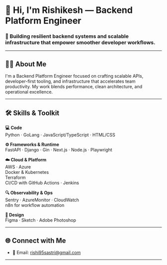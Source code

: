 # 👋 Hi, I'm Rishikesh — Backend Platform Engineer

### 🚀 Building resilient backend systems and scalable infrastructure that empower smoother developer workflows.

---

## 👨‍💻 About Me

I'm a Backend Platform Engineer focused on crafting scalable APIs, developer-first tooling, and infrastructure that accelerates team productivity. My work blends performance, clean architecture, and operational excellence.

---

## 🛠️ Skills & Toolkit

**💻 Code**  
Python · GoLang · JavaScript/TypeScript · HTML/CSS

**⚙️ Frameworks & Runtime**  
FastAPI · Django · Gin · Next.js · Node.js · Playwright

**☁️ Cloud & Platform**  
AWS · Azure  
Docker & Kubernetes  
Terraform  
CI/CD with GitHub Actions · Jenkins

**🔍 Observability & Ops**  
Sentry · AzureMonitor · CloudWatch  
n8n for workflow automation

**🎨 Design**  
Figma · Sketch · Adobe Photoshop

---

## 🌐 Connect with Me
- 📧 Email: rishi95sastri@gmail.com

---

<!--
Tagline: Building resilient backend systems and scalable infrastructure that empower smoother developer workflows.
Short Bio: I’m a Backend Platform Engineer focused on crafting scalable APIs, developer-first tooling, and infrastructure that accelerates team productivity. My work blends performance, clean architecture, and operational excellence.
-->
